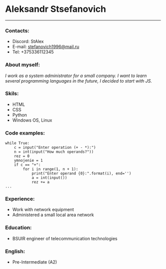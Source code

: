 # **Aleksandr Stsefanovich**
--- 
### **Contacts:** 
* Discord: StAlex
* E-mail: stefanovich1996@mail.ru
* Tel: +375336112345
### **About myself:**
*I work as a system administrator for a small company. I want to learn several programming languages ​in the future, I decided to start with JS.*
### **Skils:**
* HTML
* CSS
* Python
* Windows OS, Linux
### **Code examples:**
```
while True:
    c = input("Enter operation (+ - *):")
    n = int(input("How much operands?"))
    rez = 0
    ymnojenie = 1
    if c == "+":
        for i in range(1, n + 1):
            print("Enter operand {0}:".format(i), end='')
            a = int(input())
            rez += a
...
```
### **Experience:**
* Work with network equipment
* Administered a small local area network
### **Education:**
* BSUIR engineer of telecommunication technologies
### **English:**
* Pre-Intermediate (A2)
